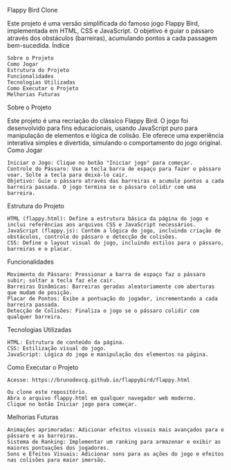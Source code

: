 Flappy Bird Clone

Este projeto é uma versão simplificada do famoso jogo Flappy Bird, implementada em HTML, CSS e JavaScript. O objetivo é guiar o pássaro através dos obstáculos (barreiras), acumulando pontos a cada passagem bem-sucedida.
Índice

    Sobre o Projeto
    Como Jogar
    Estrutura do Projeto
    Funcionalidades
    Tecnologias Utilizadas
    Como Executar o Projeto
    Melhorias Futuras

Sobre o Projeto

Este projeto é uma recriação do clássico Flappy Bird. O jogo foi desenvolvido para fins educacionais, usando JavaScript puro para manipulação de elementos e lógica de colisão. Ele oferece uma experiência interativa simples e divertida, simulando o comportamento do jogo original.
Como Jogar

    Iniciar o Jogo: Clique no botão "Iniciar jogo" para começar.
    Controle do Pássaro: Use a tecla barra de espaço para fazer o pássaro voar. Solte a tecla para deixá-lo cair.
    Objetivo: Guie o pássaro através das barreiras e acumule pontos a cada barreira passada. O jogo termina se o pássaro colidir com uma barreira.

Estrutura do Projeto

    HTML (flappy.html): Define a estrutura básica da página do jogo e inclui referências aos arquivos CSS e JavaScript necessários.
    JavaScript (flappy.js): Contém a lógica do jogo, incluindo criação de obstáculos, controle do pássaro e detecção de colisões.
    CSS: Define o layout visual do jogo, incluindo estilos para o pássaro, barreiras e o placar.

Funcionalidades

    Movimento do Pássaro: Pressionar a barra de espaço faz o pássaro subir; soltar a tecla faz ele cair.
    Barreiras Dinâmicas: Barreiras geradas aleatoriamente com aberturas que mudam de posição.
    Placar de Pontos: Exibe a pontuação do jogador, incrementando a cada barreira passada.
    Detecção de Colisões: Finaliza o jogo se o pássaro colidir com qualquer barreira.

Tecnologias Utilizadas

    HTML: Estrutura de conteúdo da página.
    CSS: Estilização visual do jogo.
    JavaScript: Lógica do jogo e manipulação dos elementos na página.

Como Executar o Projeto

    Acesse: https://brunodevcg.github.io/flappybird/flappy.html
    
    Ou clone este repositório.
    Abra o arquivo flappy.html em qualquer navegador web moderno.
    Clique no botão Iniciar jogo para começar.

Melhorias Futuras

    Animações aprimoradas: Adicionar efeitos visuais mais avançados para o pássaro e as barreiras.
    Sistema de Ranking: Implementar um ranking para armazenar e exibir as maiores pontuações dos jogadores.
    Sons e Efeitos Visuais: Adicionar sons para as ações do jogo e efeitos nas colisões para maior imersão.
